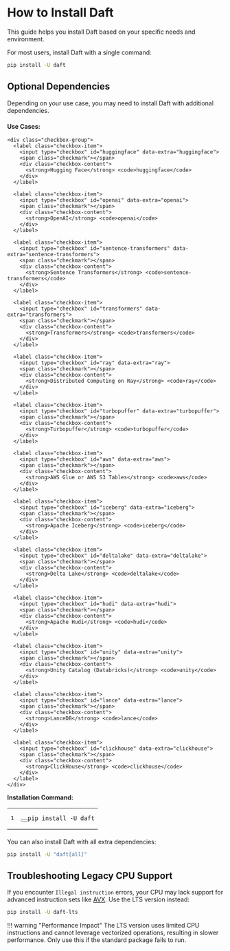 # How to Install Daft

This guide helps you install Daft based on your specific needs and environment.

For most users, install Daft with a single command:

```bash
pip install -U daft
```

## Optional Dependencies

Depending on your use case, you may need to install Daft with additional dependencies.

<div id="daft-install-tool" class="daft-install-tool">
  <div class="use-cases">
    <h4>Use Cases:</h4>

    <div class="checkbox-group">
      <label class="checkbox-item">
        <input type="checkbox" id="huggingface" data-extra="huggingface">
        <span class="checkmark"></span>
        <div class="checkbox-content">
          <strong>Hugging Face</strong> <code>huggingface</code>
        </div>
      </label>

      <label class="checkbox-item">
        <input type="checkbox" id="openai" data-extra="openai">
        <span class="checkmark"></span>
        <div class="checkbox-content">
          <strong>OpenAI</strong> <code>openai</code>
        </div>
      </label>

      <label class="checkbox-item">
        <input type="checkbox" id="sentence-transformers" data-extra="sentence-transformers">
        <span class="checkmark"></span>
        <div class="checkbox-content">
          <strong>Sentence Transformers</strong> <code>sentence-transformers</code>
        </div>
      </label>

      <label class="checkbox-item">
        <input type="checkbox" id="transformers" data-extra="transformers">
        <span class="checkmark"></span>
        <div class="checkbox-content">
          <strong>Transformers</strong> <code>transformers</code>
        </div>
      </label>

      <label class="checkbox-item">
        <input type="checkbox" id="ray" data-extra="ray">
        <span class="checkmark"></span>
        <div class="checkbox-content">
          <strong>Distributed Computing on Ray</strong> <code>ray</code>
        </div>
      </label>

      <label class="checkbox-item">
        <input type="checkbox" id="turbopuffer" data-extra="turbopuffer">
        <span class="checkmark"></span>
        <div class="checkbox-content">
          <strong>Turbopuffer</strong> <code>turbopuffer</code>
        </div>
      </label>

      <label class="checkbox-item">
        <input type="checkbox" id="aws" data-extra="aws">
        <span class="checkmark"></span>
        <div class="checkbox-content">
          <strong>AWS Glue or AWS S3 Tables</strong> <code>aws</code>
        </div>
      </label>

      <label class="checkbox-item">
        <input type="checkbox" id="iceberg" data-extra="iceberg">
        <span class="checkmark"></span>
        <div class="checkbox-content">
          <strong>Apache Iceberg</strong> <code>iceberg</code>
        </div>
      </label>

      <label class="checkbox-item">
        <input type="checkbox" id="deltalake" data-extra="deltalake">
        <span class="checkmark"></span>
        <div class="checkbox-content">
          <strong>Delta Lake</strong> <code>deltalake</code>
        </div>
      </label>

      <label class="checkbox-item">
        <input type="checkbox" id="hudi" data-extra="hudi">
        <span class="checkmark"></span>
        <div class="checkbox-content">
          <strong>Apache Hudi</strong> <code>hudi</code>
        </div>
      </label>

      <label class="checkbox-item">
        <input type="checkbox" id="unity" data-extra="unity">
        <span class="checkmark"></span>
        <div class="checkbox-content">
          <strong>Unity Catalog (Databricks)</strong> <code>unity</code>
        </div>
      </label>

      <label class="checkbox-item">
        <input type="checkbox" id="lance" data-extra="lance">
        <span class="checkmark"></span>
        <div class="checkbox-content">
          <strong>LanceDB</strong> <code>lance</code>
        </div>
      </label>

      <label class="checkbox-item">
        <input type="checkbox" id="clickhouse" data-extra="clickhouse">
        <span class="checkmark"></span>
        <div class="checkbox-content">
          <strong>ClickHouse</strong> <code>clickhouse</code>
        </div>
      </label>
    </div>
  </div>

  <div class="command-output">
    <h4>Installation Command:</h4>
    <div class="highlight">
      <table class="highlighttable">
        <tbody>
          <tr>
            <td class="linenos">
              <div class="linenodiv">
                <pre><span></span><span class="normal">1</span></pre>
              </div>
            </td>
            <td class="code">
              <div>
                <pre><button class="md-clipboard md-icon" title="Copy to clipboard" data-clipboard-target="#install-command > code"></button><code id="install-command" class="language-bash">pip install -U daft</code></pre>
              </div>
            </td>
          </tr>
        </tbody>
      </table>
    </div>
  </div>
</div>

You can also install Daft with all extra dependencies:

```bash
pip install -U "daft[all]"
```



## Troubleshooting Legacy CPU Support

If you encounter `Illegal instruction` errors, your CPU may lack support for advanced instruction sets like [AVX](https://en.wikipedia.org/wiki/Advanced_Vector_Extensions). Use the LTS version instead:

```bash
pip install -U daft-lts
```

!!! warning "Performance Impact"
    The LTS version uses limited CPU instructions and cannot leverage vectorized operations, resulting in slower performance. Only use this if the standard package fails to run.

<style>
.daft-install-tool {
  margin: 20px 0;
}

.use-cases h4 {
  margin-top: 0;
  margin-bottom: 16px;
  color: var(--md-default-fg-color);
}

.checkbox-group {
  display: grid;
  grid-template-columns: repeat(auto-fit, minmax(250px, 1fr));
  gap: 8px;
  margin-bottom: 24px;
  align-items: center;
}

.checkbox-item {
  display: flex;
  align-items: center;
  cursor: pointer;
  padding: 4px 4px 4px 16px;
  border: 1px solid var(--md-default-fg-color--lightest);
  border-radius: 6px;
  transition: all 0.2s ease;
}

.checkbox-item:hover {
  background: var(--md-default-fg-color--lightest);
  border-color: var(--md-accent-fg-color);
}

.checkbox-item input[type="checkbox"] {
  display: none;
}

.checkmark {
  width: 20px;
  height: 20px;
  border: 2px solid var(--md-default-fg-color--light);
  border-radius: 4px;
  margin-right: 12px;
  margin-top: 2px;
  position: relative;
  transition: all 0.2s ease;
}

.checkbox-item input[type="checkbox"]:checked + .checkmark {
  background: var(--md-accent-fg-color);
  border-color: var(--md-accent-fg-color);
}

.checkbox-item input[type="checkbox"]:checked + .checkmark::after {
  content: '✓';
  position: absolute;
  top: 50%;
  left: 50%;
  transform: translate(-50%, -50%);
  color: white;
  font-size: 14px;
  font-weight: bold;
}

.checkbox-content {
  flex: 1;
}

.checkbox-content strong {
  display: block;
  margin-bottom: -4px;
  color: var(--md-default-fg-color);
  font-size: 14px;
  font-weight: normal;
}

.command-output h4 {
  margin-top: 0;
  margin-bottom: 12px;
  color: var(--md-default-fg-color);
}

.highlight {
  margin-bottom: 12px;
}
</style>

